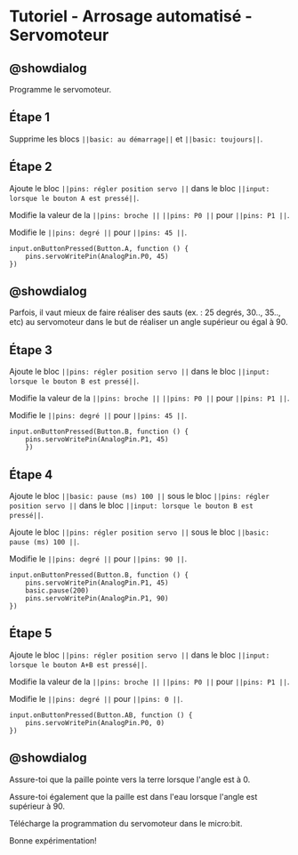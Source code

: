 # Tutoriel - Arrosage automatisé - Servomoteur


## @showdialog

Programme le servomoteur.


## Étape 1

Supprime les blocs ``||basic: au démarrage||`` et ``||basic: toujours||``.

## Étape 2

Ajoute le bloc ``||pins: régler position servo ||`` dans le bloc ``||input: lorsque le bouton A est pressé||``.

Modifie la valeur de la ``||pins: broche ||`` ``||pins: P0 ||`` pour ``||pins: P1 ||``.

Modifie le ``||pins: degré ||`` pour ``||pins: 45 ||``.

```blocks
input.onButtonPressed(Button.A, function () {
    pins.servoWritePin(AnalogPin.P0, 45)
})

```
## @showdialog

Parfois, il vaut mieux de faire réaliser des sauts (ex. : 25 degrés, 30.., 35.., etc) au servomoteur dans le but de réaliser un angle supérieur ou égal à 90.

## Étape 3

Ajoute le bloc ``||pins: régler position servo ||`` dans le bloc ``||input: lorsque le bouton B est pressé||``.

Modifie la valeur de la ``||pins: broche ||`` ``||pins: P0 ||`` pour ``||pins: P1 ||``.

Modifie le ``||pins: degré ||`` pour ``||pins: 45 ||``.

```blocks
input.onButtonPressed(Button.B, function () {
    pins.servoWritePin(AnalogPin.P1, 45)
    })

```

## Étape 4

Ajoute le bloc ``||basic: pause (ms) 100 ||`` sous le bloc ``||pins: régler position servo ||`` dans le bloc ``||input: lorsque le bouton B est pressé||``.

Ajoute le bloc ``||pins: régler position servo ||`` sous le bloc ``||basic: pause (ms) 100 ||``.

Modifie le ``||pins: degré ||`` pour ``||pins: 90 ||``.

```blocks
input.onButtonPressed(Button.B, function () {
    pins.servoWritePin(AnalogPin.P1, 45)
    basic.pause(200)
    pins.servoWritePin(AnalogPin.P1, 90)
})
```

## Étape 5

Ajoute le bloc ``||pins: régler position servo ||`` dans le bloc ``||input: lorsque le bouton A+B est pressé||``.

Modifie la valeur de la ``||pins: broche ||`` ``||pins: P0 ||`` pour ``||pins: P1 ||``.

Modifie le ``||pins: degré ||`` pour ``||pins: 0 ||``.

```blocks
input.onButtonPressed(Button.AB, function () {
    pins.servoWritePin(AnalogPin.P0, 0)
})

```

## @showdialog

Assure-toi que la paille pointe vers la terre lorsque l'angle est à 0.

Assure-toi également que la paille est dans l'eau lorsque l'angle est supérieur à 90.

Télécharge la programmation du servomoteur dans le micro:bit.

Bonne expérimentation!